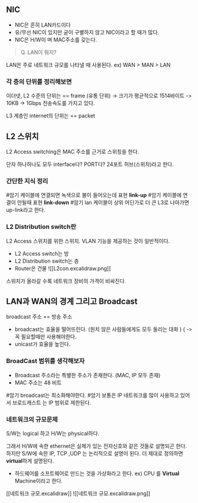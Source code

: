 ## NIC 
- NIC은 흔히 LAN카드이다
- 유/무선 NIC이 있지만 굳이 구별하지 않고 NIC이라고 할 때가 많다. 
- NIC은 H/W이 며 MAC주소를 갖는다. 

> Q. LAN이 뭐지? 

LAN은 주로 네트워크 규모를 나타낼 때 사용된다. 
ex) WAN > MAN > LAN 

### 각 층의 단위를 정리해보면
이더넷, L2 수준의 단위는 ==  frame (유통 단위)
-> 크기가 평균적으로 1514바이트 -> 10KB
-> 1Gbps 전송속도를 가지고 있다. 

L3 계층인 internet의 단위는 == packet



## L2 스위치
L2 Access switching은 MAC 주소를 근거로 스위칭을 한다. 

단자 하나하나도 모두 interface다? PORT다? 24포트 허브(스위치)라고 한다.

### 간단한 지식 정리 
#암기 케이블에 연결되면 녹색으로 불이 들어오는데 표현 **link-up**
#암기 케이블에 연결이 안될때 표현 **link-down**
#암기 lan 케이블이 상위 어딘가로 더 큰 L3로 나아가면 up-link라고 한다.

### L2 Distribution switch란
L2 Access 스위치를 위한 스위치. VLAN 기능을 제공하는 것이 일반적이다. 

- L2 Access switch는 방 
- L2 Distribution switch는 층
- Router은 건물 
![[L2con.excalidraw.png]]

스위치가 올라갈 수록 네트워크 장비의 가격이 비싸진다. 

## LAN과 WAN의 경계 그리고 Broadcast
broadcast 주소  == 방송 주소 
- broadcast는 효율을 떨어뜨린다.  (원치 않은 사람들에게도 모두 들리는 대화 ) (
-> 꼭 필요할때만 사용해야한다.
- unicast가 효율을 높인다. 

### BroadCast 범위를 생각해보자 
- Broadcast 주소라는 특별한 주소가 존재한다. (MAC, IP 모두 존재)
- MAC 주소는 48 비트

#암기 broadcast는 최소화해야한다. 
#암기 보통은 IP 네트워크를 많이 사용하고 있어서 브로드캐스트 는 IP 범위로 제한된다. 

### 네트워크의 규모문제 
S/W는 logical 하고 H/W는 physical하다.

그래서 H/W에 속한 ethernet은 실체가 있는 전자신호와 같은 것들로 설명되곤 한다. 하지만 S/W에 속한 IP, TCP ,UDP 는 논리적으로 설명이 된다. 더 제대로 정의하면 **virtual**하게 설명된다.  


- 하드웨어를 소프트웨어로 만드는 것을 가상화라고 한다. 
ex) CPU 를 **Virtual** Machine이라고 한다. 

[[네트워크 규모.excalidraw]]
![[네트워크 규모.excalidraw.png]]